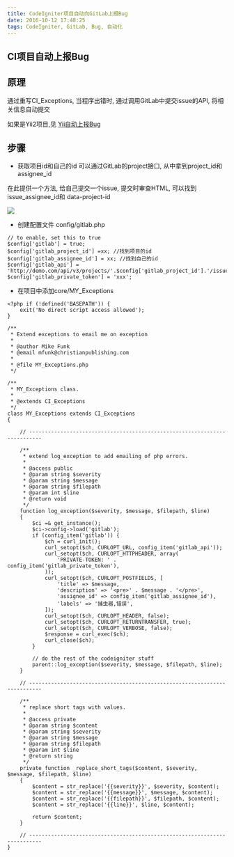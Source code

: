 ```yaml
---
title: CodeIgniter项目自动向GitLab上报Bug
date: 2016-10-12 17:48:25
tags: CodeIgniter, GitLab, Bug, 自动化
---
```


## CI项目自动上报Bug

## 原理

通过重写CI_Exceptions, 当程序出错时, 通过调用GitLab中提交issue的API, 将相关信息自动提交

如果是Yii2项目,见 [Yii自动上报Bug](https://zacksleo.github.io/2016/10/12/Yii2%E9%A1%B9%E7%9B%AE%E8%87%AA%E5%8A%A8%E5%90%91GitLab%E4%B8%8A%E6%8A%A5Bug/)

## 步骤
* 获取项目id和自己的id
可以通过GitLab的project接口, 从中拿到project_id和assignee_id

在此提供一个方法, 给自己提交一个issue, 提交时审查HTML, 可以找到 issue_assignee_id和 data-project-id 

![](http://ww3.sinaimg.cn/large/675eb504gw1fbtdv1gcjcj20oq0d543f.jpg)

* 创建配置文件 config/gitlab.php

```
// to enable, set this to true
$config['gitlab'] = true;
$config['gitlab_project_id'] =xx; //找到项目的id
$config['gitlab_assignee_id'] = xx; //找到自己的id
$config['gitlab_api'] = 'http://demo.com/api/v3/projects/'.$config['gitlab_project_id'].'/issues';
$config['gitlab_private_token'] = 'xxx';
```
* 在项目中添加core/MY_Exceptions

```
<?php if (!defined('BASEPATH')) {
    exit('No direct script access allowed');
}

/**
 * Extend exceptions to email me on exception
 *
 * @author Mike Funk
 * @email mfunk@christianpublishing.com
 *
 * @file MY_Exceptions.php
 */

/**
 * MY_Exceptions class.
 *
 * @extends CI_Exceptions
 */
class MY_Exceptions extends CI_Exceptions
{

    // --------------------------------------------------------------------------

    /**
     * extend log_exception to add emailing of php errors.
     *
     * @access public
     * @param string $severity
     * @param string $message
     * @param string $filepath
     * @param int $line
     * @return void
     */
    function log_exception($severity, $message, $filepath, $line)
    {
        $ci =& get_instance();
        $ci->config->load('gitlab');
        if (config_item('gitlab')) {
            $ch = curl_init();
            curl_setopt($ch, CURLOPT_URL, config_item('gitlab_api'));
            curl_setopt($ch, CURLOPT_HTTPHEADER, array(
                'PRIVATE-TOKEN: ' . config_item('gitlab_private_token'),
            ));
            curl_setopt($ch, CURLOPT_POSTFIELDS, [
                'title' => $message,
                'description' => '<pre>' . $message . '</pre>',
                'assignee_id' => config_item('gitlab_assignee_id'),
                'labels' => '捕虫器,错误',
            ]);
            curl_setopt($ch, CURLOPT_HEADER, false);
            curl_setopt($ch, CURLOPT_RETURNTRANSFER, true);
            curl_setopt($ch, CURLOPT_VERBOSE, false);
            $response = curl_exec($ch);
            curl_close($ch);
        }

        // do the rest of the codeigniter stuff
        parent::log_exception($severity, $message, $filepath, $line);
    }

    // --------------------------------------------------------------------------

    /**
     * replace short tags with values.
     *
     * @access private
     * @param string $content
     * @param string $severity
     * @param string $message
     * @param string $filepath
     * @param int $line
     * @return string
     */
    private function _replace_short_tags($content, $severity, $message, $filepath, $line)
    {
        $content = str_replace('{{severity}}', $severity, $content);
        $content = str_replace('{{message}}', $message, $content);
        $content = str_replace('{{filepath}}', $filepath, $content);
        $content = str_replace('{{line}}', $line, $content);

        return $content;
    }

    // --------------------------------------------------------------------------
}

```
